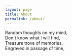 ```yaml
---
layout: page
title: About
permalink: /about/
---
```


Random thoughts on my mind,<br>
Don't know what I will find,<br>
Treasure trove of memories,<br>
Engraved in passage of time,<br>

